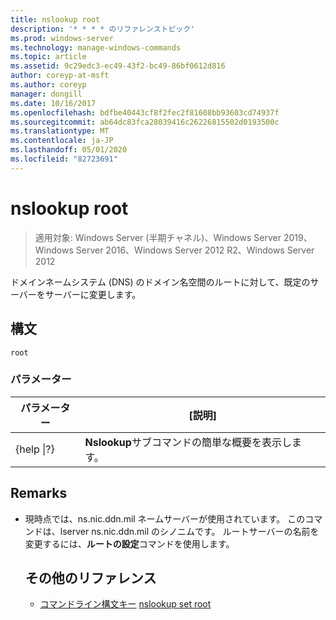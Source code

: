 ```yaml
---
title: nslookup root
description: '* * * * のリファレンストピック'
ms.prod: windows-server
ms.technology: manage-windows-commands
ms.topic: article
ms.assetid: 9c29edc3-ec49-43f2-bc49-86bf0612d816
author: coreyp-at-msft
ms.author: coreyp
manager: dongill
ms.date: 10/16/2017
ms.openlocfilehash: bdfbe40443cf8f2fec2f81608bb93603cd74937f
ms.sourcegitcommit: ab64dc83fca28039416c26226815502d0193500c
ms.translationtype: MT
ms.contentlocale: ja-JP
ms.lasthandoff: 05/01/2020
ms.locfileid: "82723691"
---
```

# <a name="nslookup-root"></a>nslookup root

> 適用対象: Windows Server (半期チャネル)、Windows Server 2019、Windows Server 2016、Windows Server 2012 R2、Windows Server 2012

ドメインネームシステム (DNS) のドメイン名空間のルートに対して、既定のサーバーをサーバーに変更します。
## <a name="syntax"></a>構文
```
root 
```
### <a name="parameters"></a>パラメーター

|    パラメーター    |                      [説明]                      |
|-----------------|-------------------------------------------------------|
| {help &#124;?} | **Nslookup**サブコマンドの簡単な概要を表示します。 |

## <a name="remarks"></a>Remarks
- 現時点では、ns.nic.ddn.mil ネームサーバーが使用されています。 このコマンドは、lserver ns.nic.ddn.mil のシノニムです。 ルートサーバーの名前を変更するには、**ルートの設定**コマンドを使用します。
  ## <a name="additional-references"></a>その他のリファレンス
  - [コマンドライン構文キー](command-line-syntax-key.md)
  [nslookup set root](nslookup-set-root.md)
